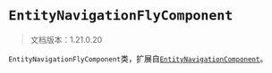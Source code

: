 # `EntityNavigationFlyComponent`

> 文档版本：1.21.0.20

`EntityNavigationFlyComponent`类，扩展自[`EntityNavigationComponent`](./entitynavigationcomponent.md)。
